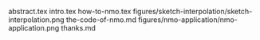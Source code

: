 abstract.tex
intro.tex
how-to-nmo.tex
figures/sketch-interpolation/sketch-interpolation.png
the-code-of-nmo.md
figures/nmo-application/nmo-application.png
thanks.md
